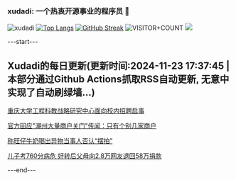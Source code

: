 ### xudadi: 一个热衷开源事业的程序员 👋

![xudadi](https://github-readme-stats-git-masterorgs-github-readme-stats-team.vercel.app/api?username=xudadi)
[![Top Langs](https://github-readme-stats.vercel.app/api/top-langs/?username=xudadi)](https://github.com/anuraghazra/github-readme-stats)
[![GitHub Streak](https://streak-stats.demolab.com?user=xudadi&locale=zh_Hans)](https://git.io/streak-stats)
![VISITOR+COUNT](https://komarev.com/ghpvc/?username=xudadi&label=VISITOR+COUNT)
![](https://raw.githubusercontent.com/xudadi/xudadi/main/assets/github-contribution-grid-snake.svg)


---start---

## Xudadi的每日更新(更新时间:2024-11-23 17:37:45 | 本部分通过Github Actions抓取RSS自动更新, 无意中实现了自动刷绿墙...)

[重庆大学工程科教战略研究中心面向校内招聘启事](https://www.gongkaoleida.com/article/2204866)

[官方回应"潮州大量商户关门"传闻：只有个别几家商户](https://m.163.com/news/article/JHM6J24T0001899O.html)

[称旺仔牛奶喝出异物当事人否认“摆拍”](https://m.163.com/news/article/JHM1EQ1P051492T3.html)

[儿子考760分病危 好转后父母向2.8万网友退回58万捐款](https://m.163.com/news/article/JHM5259Q053469LG.html)

---end---
